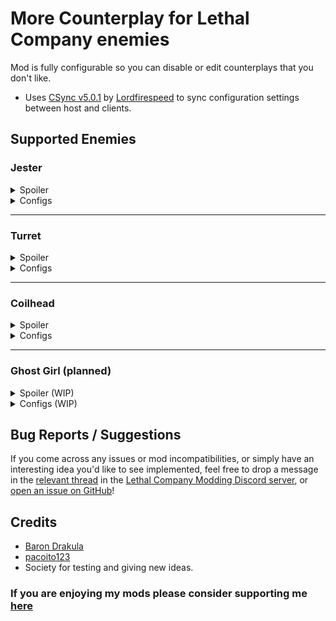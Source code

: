 # More Counterplay for Lethal Company enemies

Mod is fully configurable so you can disable or edit counterplays that you don't like.

- Uses [CSync v5.0.1](https://thunderstore.io/c/lethal-company/p/Sigurd/CSync) by [Lordfirespeed](https://github.com/Lordfirespeed) to sync configuration settings between host and clients.

## Supported Enemies

### Jester

<details>
 <summary>Spoiler</summary>
 You can prevent Jester from opening by putting heavy items on top of it.

 ![A Jester carrying a big bolt on its head.](https://i.imgur.com/QcykrPl.jpg)
</details>

<details>
 <summary>Configs</summary>

- `EnableJesterCounterplay` - Add counterplay for Jester.
- `WeightToPreventJester` - Weight of items needed to prevent Jester pop out.

</details>

---

### Turret

<details>
 <summary>Spoiler</summary>

 Turrets can be disabled by cutting their wires with a knife.
 When you hit Turret using knife it will enter berserker mode and after that it will disable permanently!
</details>

<details>
 <summary>Configs</summary>

- `EnableTurretCounterplay` - Toggle Turret counterplay.

</details>

---

### Coilhead

<details>
<summary>Spoiler</summary>

You can cut off a Coilhead's head using a knife. Its head will become a scrap item and can be grabbed and sold, though you must detach it.

<div style="text-align: center;">
 <img alt="A decapitated Coilhead." src="https://i.imgur.com/WtcAkJ9.jpg" width=256>
 <img alt="A 'Coilless Coilhead' on the ground." src="https://i.imgur.com/LvhsWHD.jpg" width=256>
 <h2 style="font-weight: bold; color: firebrick; text-shadow: 0 0 3px black">— [Warning] —</h2>

 > _"They have been known to combust into flames when being dissected or even deactivated, and they carry dangerously high levels of radioactive particles."_ - Sigurd's notes

 **Hint:** _You may find a Coilhead to be less volatile the more kinetic energy it releases when coming to a halt..._

 <details>
 <summary>Spoiler (specific mechanics and configuration):</summary>

 <div style="text-align: left;">

- Coilhead bodies combust upon being decapitated, as their Bestiary entry suggests
  - Can be disabled by toggling the `LoreAccurateCoilheads` setting
  - The range of the explosion damage is determined by the `ExplosionDamageRadius` setting, with the damage itself being set to the value of the `ExplosionDamage` setting
  - Likewise, the `ExplosionKillRadius` setting determines the range around the explosion where it simply kills the player instead of dealing damage to them
- Explosion timer is set to how long the Coilhead has moved since it last stopped, within configurable limits
  - Minimum and maximum time until exploding can be configured via the `MinExplosionTimer` and `MaxExplosionTimer` settings, respectively
- Coilhead's head item is destroyed if its body explodes while it's still attached to its neck
  - Can be disabled by toggling the `ExplosionDestroysHead` setting, but it adds some interesting risk/reward by making players stay close to try and pick up the head before it explodes
- Client-side configuration settings:
  - `ExplosionFire` - Enable green fire effect for Coilheads that are about to explode
  - `ExplosionParticles` - Enable radioactive particles effect for Coilheads that are about to explode
  - `ExplosionWarnVolume` - Adjust volume of the sound effect played right before exploding (**NOT** the actual explosion)
  - `EnableCoilheadScanNode` - Enable scanning Coilheads that have been killed
  - `ModifyCoilheadScanNode` - Add extra text/subtext to a killed Coilhead's scan node (requires `EnableCoilheadScanNode`)

 </div>
 </details>
</div>
</details>

<details>
 <summary>Configs</summary>

- `EnableCoilheadCounterplay` - Add counterplay for Coilheads.
- `SpringDurability` - Set Coilhead health points.
- `CoilheadDefaultDamage` - Amount of damage that Coilheads take from any source not specified below.
- `CoilheadKnifeDamage` - Amount of damage that Coilheads take from Knife.
- `CoilheadShovelDamage` - Amount of damage that Coilheads take from Shovel.
- `DropHeadAsScrap` - Enable the Coilhead head scrap item ('Coilless Coilhead') spawning on death.
- `MinHeadValue` - Minimum value of head item.
- `MaxHeadValue` - Maximum value of head item.
- `LoreAccurateCoilheads` - See above for more info.

</details>

---

### Ghost Girl (planned)

<details>
 <summary>Spoiler (WIP)</summary>

 Implements the popular myth involving the Shower furniture item, where taking a shower is said to reduce insanity levels and repel the Ghost Girl, as an actual gameplay mechanic.
</details>

<details>
 <summary>Configs (WIP)</summary>

- `EnableGhostGirlCounterplay` - Add counterplay for the Ghost Girl.

</details>

## Bug Reports / Suggestions

If you come across any issues or mod incompatibilities, or simply have an interesting idea you'd like to see implemented, feel free to drop a message in the [relevant thread](https://discord.com/channels/1168655651455639582/1212542584610881557) in the [Lethal Company Modding Discord server](https://discord.com/invite/lcmod), or [open an issue on GitHub](https://github.com/karyol/More-Counterplay-Mod/issues)!

## Credits

- [Baron Drakula](https://github.com/karyol)
- [pacoito123](https://github.com/pacoito123)
- Society for testing and giving new ideas.

### If you are enjoying my mods please consider supporting me [here](https://ko-fi.com/baron_drakula)
